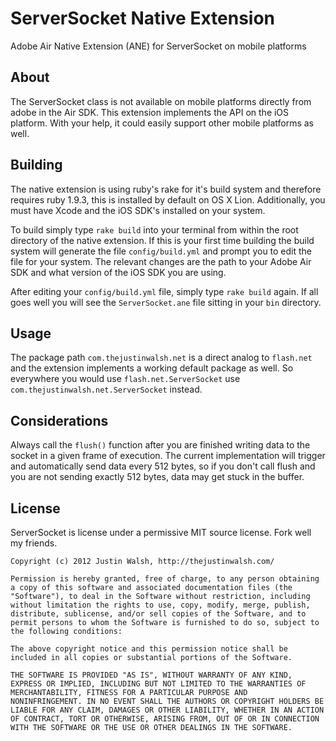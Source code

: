 # ServerSocket Native Extension
Adobe Air Native Extension (ANE) for ServerSocket on mobile platforms

## About
The ServerSocket class is not available on mobile platforms directly from adobe in the Air SDK.  This extension implements the API on the iOS platform.  With your help, it could easily support other mobile platforms as well.

## Building
The native extension is using ruby's rake for it's build system and therefore requires ruby 1.9.3, this is installed by default on OS X Lion.  Additionally, you must have Xcode and the iOS SDK's installed on your system.

To build simply type `rake build` into your terminal from within the root directory of the native extension.  If this is your first time building the build system will generate the file `config/build.yml` and prompt you to edit the file for your system.  The relevant changes are the path to your Adobe Air SDK and what version of the iOS SDK you are using.

After editing your `config/build.yml` file, simply type `rake build` again.  If all goes well you will see the `ServerSocket.ane` file sitting in your `bin` directory. 

## Usage
The package path `com.thejustinwalsh.net` is a direct analog to `flash.net` and the extension implements a working default package as well.  So everywhere you would use `flash.net.ServerSocket` use `com.thejustinwalsh.net.ServerSocket` instead.

## Considerations
Always call the `flush()` function after you are finished writing data to the socket in a given frame of execution.  The current implementation will trigger and automatically send data every 512 bytes, so if you don't call flush and you are not sending exactly 512 bytes, data may get stuck in the buffer.

## License
ServerSocket is license under a permissive MIT source license. Fork well my friends.

	Copyright (c) 2012 Justin Walsh, http://thejustinwalsh.com/

	Permission is hereby granted, free of charge, to any person obtaining
	a copy of this software and associated documentation files (the
	"Software"), to deal in the Software without restriction, including
	without limitation the rights to use, copy, modify, merge, publish,
	distribute, sublicense, and/or sell copies of the Software, and to
	permit persons to whom the Software is furnished to do so, subject to
	the following conditions:

	The above copyright notice and this permission notice shall be
	included in all copies or substantial portions of the Software.

	THE SOFTWARE IS PROVIDED "AS IS", WITHOUT WARRANTY OF ANY KIND,
	EXPRESS OR IMPLIED, INCLUDING BUT NOT LIMITED TO THE WARRANTIES OF
	MERCHANTABILITY, FITNESS FOR A PARTICULAR PURPOSE AND
	NONINFRINGEMENT. IN NO EVENT SHALL THE AUTHORS OR COPYRIGHT HOLDERS BE
	LIABLE FOR ANY CLAIM, DAMAGES OR OTHER LIABILITY, WHETHER IN AN ACTION
	OF CONTRACT, TORT OR OTHERWISE, ARISING FROM, OUT OF OR IN CONNECTION
	WITH THE SOFTWARE OR THE USE OR OTHER DEALINGS IN THE SOFTWARE.
